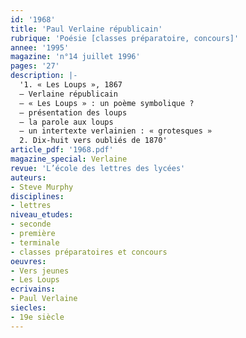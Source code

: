 ```yaml
---
id: '1968'
title: 'Paul Verlaine républicain'
rubrique: 'Poésie [classes préparatoire, concours]'
annee: '1995'
magazine: 'n°14 juillet 1996'
pages: '27'
description: |-
  '1. « Les Loups », 1867
  – Verlaine républicain
  – « Les Loups » : un poème symbolique ?
  – présentation des loups
  – la parole aux loups
  – un intertexte verlainien : « grotesques »
  2. Dix-huit vers oubliés de 1870'
article_pdf: '1968.pdf'
magazine_special: Verlaine
revue: 'L’école des lettres des lycées'
auteurs:
- Steve Murphy
disciplines:
- lettres
niveau_etudes:
- seconde
- première
- terminale
- classes préparatoires et concours
oeuvres:
- Vers jeunes
- Les Loups
ecrivains:
- Paul Verlaine
siecles:
- 19e siècle
---
```


